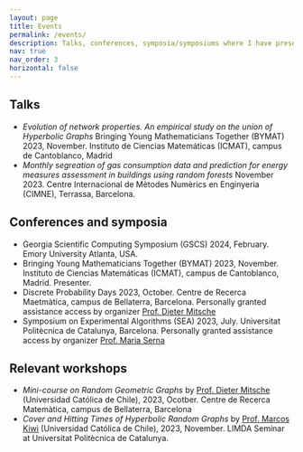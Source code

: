 ```yaml
---
layout: page
title: Events
permalink: /events/
description: Talks, conferences, symposia/symposiums where I have presented or that I have attended
nav: true
nav_order: 3
horizontal: false
---
```


## Talks

- *Evolution of network properties. An empirical study on the union of Hyperbolic Graphs* Bringing Young Mathematicians Together (BYMAT) 2023, November. Instituto de Ciencias Matemáticas (ICMAT), campus de Cantoblanco, Madrid
- *Monthly segreation of gas consumption data and prediction for energy measures assessment in buildings using random forests* November 2023. Centre Internacional de Mètodes Numèrics en Enginyeria (CIMNE), Terrassa, Barcelona.

## Conferences and symposia

- Georgia Scientific Computing Symposium (GSCS) 2024, February. Emory University Atlanta, USA.
- Bringing Young Mathematicians Together (BYMAT) 2023, November. Instituto de Ciencias Matemáticas (ICMAT), campus de Cantoblanco, Madrid. Presenter.
- Discrete Probability Days 2023, October. Centre de Recerca Maetmàtica, campus de Bellaterra, Barcelona. Personally granted assistance access by organizer [Prof. Dieter Mitsche](https://www.mat.uc.cl/personas/perfil/dieter.mitsche)
- Symposium on Experimental Algorithms (SEA) 2023, July. Universitat Politècnica de Catalunya, Barcelona. Personally granted assistance access by organizer [Prof. Maria Serna](https://www.cs.upc.edu/~mjserna/)


## Relevant workshops

- *Mini-course on Random Geometric Graphs* by [Prof. Dieter Mitsche](https://www.mat.uc.cl/personas/perfil/dieter.mitsche) (Universidad Católica de Chile), 2023, Ocotber. Centre de Recerca Matemàtica, campus de Bellaterra, Barcelona
- *Cover and Hitting Times of Hyperbolic Random Graphs* by [Prof. Marcos Kiwi](https://www.dim.uchile.cl/~mkiwi/) (Universidad Católica de Chile), 2023, November. LIMDA Seminar at Universitat Politècnica de Catalunya.
